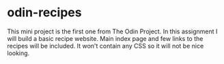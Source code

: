 # odin-recipes

This mini project is the first one from The Odin Project. 
In this assignment I will build a basic recipe website.
Main index page and few links to the recipes will be included.
It won't contain any CSS so it will not be nice looking.